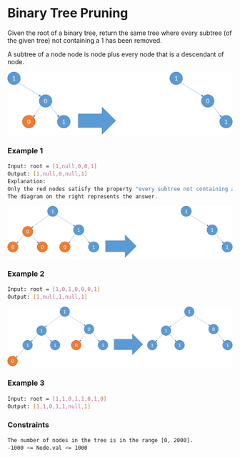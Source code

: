 # Binary Tree Pruning

Given the root of a binary tree, return the same tree where every subtree (of the given tree) not containing a 1 has been removed.

A subtree of a node node is node plus every node that is a descendant of node. 

[![Tree1](tree1.png)]()

### Example 1
```sh
Input: root = [1,null,0,0,1]
Output: [1,null,0,null,1]
Explanation: 
Only the red nodes satisfy the property "every subtree not containing a 1".
The diagram on the right represents the answer.
```

[![Tree2](tree2.png)]()
### Example 2
```sh
Input: root = [1,0,1,0,0,0,1]
Output: [1,null,1,null,1]
```

[![Tree3](tree3.png)]()
### Example 3
```sh
Input: root = [1,1,0,1,1,0,1,0]
Output: [1,1,0,1,1,null,1]
```

### Constraints
```sh
The number of nodes in the tree is in the range [0, 2000].
-1000 <= Node.val <= 1000
```
